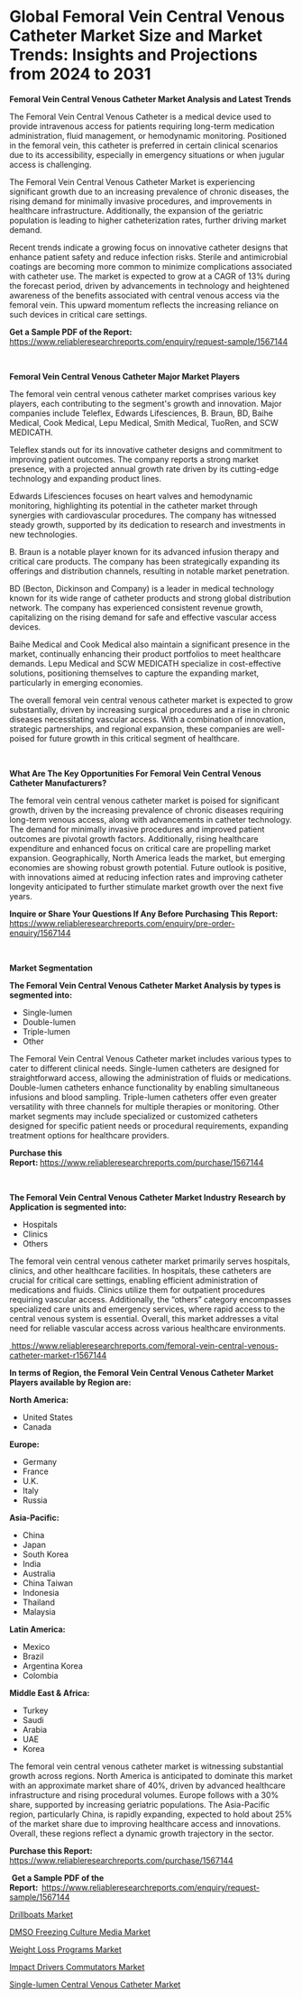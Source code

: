 <p><h1>Global Femoral Vein Central Venous Catheter Market Size and Market Trends: Insights and Projections from 2024 to 2031</h1></p><p><strong>Femoral Vein Central Venous Catheter Market Analysis and Latest Trends</strong></p>
<p><p>The Femoral Vein Central Venous Catheter is a medical device used to provide intravenous access for patients requiring long-term medication administration, fluid management, or hemodynamic monitoring. Positioned in the femoral vein, this catheter is preferred in certain clinical scenarios due to its accessibility, especially in emergency situations or when jugular access is challenging.</p><p>The Femoral Vein Central Venous Catheter Market is experiencing significant growth due to an increasing prevalence of chronic diseases, the rising demand for minimally invasive procedures, and improvements in healthcare infrastructure. Additionally, the expansion of the geriatric population is leading to higher catheterization rates, further driving market demand. </p><p>Recent trends indicate a growing focus on innovative catheter designs that enhance patient safety and reduce infection risks. Sterile and antimicrobial coatings are becoming more common to minimize complications associated with catheter use. The market is expected to grow at a CAGR of 13% during the forecast period, driven by advancements in technology and heightened awareness of the benefits associated with central venous access via the femoral vein. This upward momentum reflects the increasing reliance on such devices in critical care settings.</p></p>
<p><strong>Get a Sample PDF of the Report:&nbsp;</strong> <a href="https://www.reliableresearchreports.com/enquiry/request-sample/1567144">https://www.reliableresearchreports.com/enquiry/request-sample/1567144</a></p>
<p>&nbsp;</p>
<p><strong>Femoral Vein Central Venous Catheter Major Market Players</strong></p>
<p><p>The femoral vein central venous catheter market comprises various key players, each contributing to the segment's growth and innovation. Major companies include Teleflex, Edwards Lifesciences, B. Braun, BD, Baihe Medical, Cook Medical, Lepu Medical, Smith Medical, TuoRen, and SCW MEDICATH.</p><p>Teleflex stands out for its innovative catheter designs and commitment to improving patient outcomes. The company reports a strong market presence, with a projected annual growth rate driven by its cutting-edge technology and expanding product lines. </p><p>Edwards Lifesciences focuses on heart valves and hemodynamic monitoring, highlighting its potential in the catheter market through synergies with cardiovascular procedures. The company has witnessed steady growth, supported by its dedication to research and investments in new technologies.</p><p>B. Braun is a notable player known for its advanced infusion therapy and critical care products. The company has been strategically expanding its offerings and distribution channels, resulting in notable market penetration.</p><p>BD (Becton, Dickinson and Company) is a leader in medical technology known for its wide range of catheter products and strong global distribution network. The company has experienced consistent revenue growth, capitalizing on the rising demand for safe and effective vascular access devices.</p><p>Baihe Medical and Cook Medical also maintain a significant presence in the market, continually enhancing their product portfolios to meet healthcare demands. Lepu Medical and SCW MEDICATH specialize in cost-effective solutions, positioning themselves to capture the expanding market, particularly in emerging economies.</p><p>The overall femoral vein central venous catheter market is expected to grow substantially, driven by increasing surgical procedures and a rise in chronic diseases necessitating vascular access. With a combination of innovation, strategic partnerships, and regional expansion, these companies are well-poised for future growth in this critical segment of healthcare.</p></p>
<p>&nbsp;</p>
<p><strong>What Are The Key Opportunities For Femoral Vein Central Venous Catheter Manufacturers?</strong></p>
<p><p>The femoral vein central venous catheter market is poised for significant growth, driven by the increasing prevalence of chronic diseases requiring long-term venous access, along with advancements in catheter technology. The demand for minimally invasive procedures and improved patient outcomes are pivotal growth factors. Additionally, rising healthcare expenditure and enhanced focus on critical care are propelling market expansion. Geographically, North America leads the market, but emerging economies are showing robust growth potential. Future outlook is positive, with innovations aimed at reducing infection rates and improving catheter longevity anticipated to further stimulate market growth over the next five years.</p></p>
<p><strong>Inquire or Share Your Questions If Any Before Purchasing This Report:</strong> <a href="https://www.reliableresearchreports.com/enquiry/pre-order-enquiry/1567144">https://www.reliableresearchreports.com/enquiry/pre-order-enquiry/1567144</a></p>
<p>&nbsp;</p>
<p><strong>Market Segmentation</strong></p>
<p><strong>The Femoral Vein Central Venous Catheter Market Analysis by types is segmented into:</strong></p>
<p><ul><li>Single-lumen</li><li>Double-lumen</li><li>Triple-lumen</li><li>Other</li></ul></p>
<p><p>The Femoral Vein Central Venous Catheter market includes various types to cater to different clinical needs. Single-lumen catheters are designed for straightforward access, allowing the administration of fluids or medications. Double-lumen catheters enhance functionality by enabling simultaneous infusions and blood sampling. Triple-lumen catheters offer even greater versatility with three channels for multiple therapies or monitoring. Other market segments may include specialized or customized catheters designed for specific patient needs or procedural requirements, expanding treatment options for healthcare providers.</p></p>
<p><strong>Purchase this Report:&nbsp;</strong><a href="https://www.reliableresearchreports.com/purchase/1567144">https://www.reliableresearchreports.com/purchase/1567144</a></p>
<p>&nbsp;</p>
<p><strong>The Femoral Vein Central Venous Catheter Market Industry Research by Application is segmented into:</strong></p>
<p><ul><li>Hospitals</li><li>Clinics</li><li>Others</li></ul></p>
<p><p>The femoral vein central venous catheter market primarily serves hospitals, clinics, and other healthcare facilities. In hospitals, these catheters are crucial for critical care settings, enabling efficient administration of medications and fluids. Clinics utilize them for outpatient procedures requiring vascular access. Additionally, the “others” category encompasses specialized care units and emergency services, where rapid access to the central venous system is essential. Overall, this market addresses a vital need for reliable vascular access across various healthcare environments.</p></p>
<p><a href="https://www.reliableresearchreports.com/femoral-vein-central-venous-catheter-market-r1567144">&nbsp;https://www.reliableresearchreports.com/femoral-vein-central-venous-catheter-market-r1567144</a></p>
<p><strong>In terms of Region, the Femoral Vein Central Venous Catheter Market Players available by Region are:</strong></p>
<p>
    <p> <strong> North America: </strong>
        <ul>
            <li>United States</li>
            <li>Canada</li>
        </ul>
        </p> 
    <p> <strong> Europe: </strong>
        <ul>
            <li>Germany</li>
            <li>France</li>
            <li>U.K.</li>
            <li>Italy</li>
            <li>Russia</li>
        </ul>
        </p> 
    <p> <strong> Asia-Pacific: </strong>
        <ul>
            <li>China</li>
            <li>Japan</li>
            <li>South Korea</li>
            <li>India</li>
            <li>Australia</li>
            <li>China Taiwan</li>
            <li>Indonesia</li>
            <li>Thailand</li>
            <li>Malaysia</li>
        </ul>
        </p> 
    <p> <strong> Latin America: </strong>
        <ul>
            <li>Mexico</li>
            <li>Brazil</li>
            <li>Argentina Korea</li>
            <li>Colombia</li>
        </ul>
        </p> 
    <p> <strong> Middle East & Africa: </strong>
        <ul>
            <li>Turkey</li>
            <li>Saudi</li>
            <li>Arabia</li>
            <li>UAE</li>
            <li>Korea</li>
        </ul>
    </p>
    </p>
<p><p>The femoral vein central venous catheter market is witnessing substantial growth across regions. North America is anticipated to dominate this market with an approximate market share of 40%, driven by advanced healthcare infrastructure and rising procedural volumes. Europe follows with a 30% share, supported by increasing geriatric populations. The Asia-Pacific region, particularly China, is rapidly expanding, expected to hold about 25% of the market share due to improving healthcare access and innovations. Overall, these regions reflect a dynamic growth trajectory in the sector.</p></p>
<p><strong>Purchase this Report: </strong><a href="https://www.reliableresearchreports.com/purchase/1567144">https://www.reliableresearchreports.com/purchase/1567144</a></p>
<p>&nbsp;<strong>Get a Sample PDF of the Report:&nbsp;&nbsp;</strong><a href="https://www.reliableresearchreports.com/enquiry/request-sample/1567144">https://www.reliableresearchreports.com/enquiry/request-sample/1567144</a></p>
<p><strong></strong></p>
<p><p><a href="https://issuu.com/reportprime-2/docs/drillboats-market-size-2030.pptx_1dcc6266e6e77b">Drillboats Market</a></p><p><a href="https://github.com/luckyshygirl/Market-Research-Report-List-6/blob/main/dmso-freezing-culture-media-market.md">DMSO Freezing Culture Media Market</a></p><p><a href="https://www.linkedin.com/pulse/weight-loss-programs-market-size-share-trends-analysis-report-luujf?trackingId=Wv1OFLh1TquaakU9nZREBg%3D%3D">Weight Loss Programs Market</a></p><p><a href="https://medium.com/@edwarwatkinxxdd/global-impact-drivers-commutators-market-is-projected-to-grow-at-a-cagr-of-6-2-e75a3844ce21">Impact Drivers Commutators Market</a></p><p><a href="https://github.com/petbigbeepjn/Market-Research-Report-List-1/blob/main/single-lumen-central-venous-catheter-market.md">Single-lumen Central Venous Catheter Market</a></p></p>